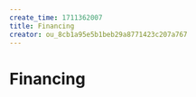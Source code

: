 ```yaml
---
create_time: 1711362007
title: Financing
creator: ou_8cb1a95e5b1beb29a8771423c207a767
---
```



# Financing

